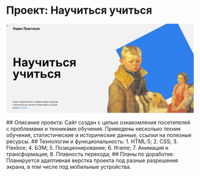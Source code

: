 # Проект: **Научиться учиться**
<img src="images/scrin.jpg">  
## Описание проекта:  
Сайт создан с целью ознакомления посетителей с проблемами и техниками обучения. Приведены несколько техник обучения, статистические и исторические данные, ссылки на полезные ресурсы.  
## Технологии и функциональность:  
1. HTML:5;  
2. CSS;  
3. Flexbox;  
4. БЭМ;  
5. Позиционирование;  
6. Iframe;  
7. Анимация и трансформация;  
8. Плавность перехода;  
## Планы по доработке:  
Планируется адаптивная верстка проекта под разные разрешения экрана, в том числе под мобильные устройства.


